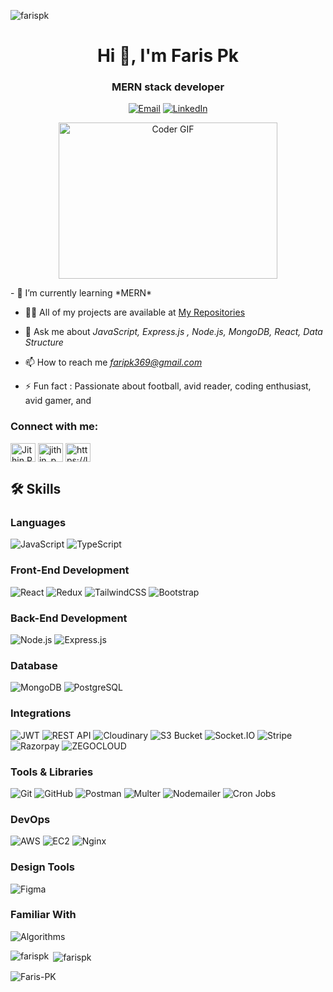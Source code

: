 <p align="left"> <img src="https://komarev.com/ghpvc/?username=Faris-PK&label=Profile%20views&color=0e75b6&style=flat" alt="farispk" /> </p>

<h1 align="center">Hi 👋, I'm Faris Pk</h1>
<h3 align="center">MERN stack developer</h3>

<p align="center">
  <a href="mailto:faripk369@gmail.com"><img src="https://img.shields.io/badge/Email-D14836?style=for-the-badge&logo=gmail&logoColor=white" alt="Email" /></a>
  <a href="https://www.linkedin.com/in/faris-pk-8aa6a0299/"><img src="https://img.shields.io/badge/LinkedIn-0A66C2?style=for-the-badge&logo=linkedin&logoColor=white" alt="LinkedIn" /></a>
</p>
<p align="center">
<img alt="Coder GIF" height=250 width=350 align="center" src="https://images.squarespace-cdn.com/content/v1/5769fc401b631bab1addb2ab/1541580611624-TE64QGKRJG8SWAIUS7NS/ke17ZwdGBToddI8pDm48kPoswlzjSVMM-SxOp7CV59BZw-zPPgdn4jUwVcJE1ZvWQUxwkmyExglNqGp0IvTJZamWLI2zvYWH8K3-s_4yszcp2ryTI0HqTOaaUohrI8PI6FXy8c9PWtBlqAVlUS5izpdcIXDZqDYvprRqZ29Pw0o/coding-freak.gif" />
</p>
- 🌱 I’m currently learning *MERN*

- 👨‍💻 All of my projects are available at [My Repositories](https://github.com/Faris-PK?tab=repositories)

- 💬 Ask me about *JavaScript, Express.js , Node.js, MongoDB, React, Data Structure*

- 📫 How to reach me *faripk369@gmail.com*

- ⚡ Fun fact : Passionate about football, avid reader, coding enthusiast, avid gamer, and

<h3 align="left">Connect with me:</h3>
<p align="left">
<a href="https://www.linkedin.com/in/faris-pk-8aa6a0299/" target="blank"><img align="center" src="https://raw.githubusercontent.com/rahuldkjain/github-profile-readme-generator/master/src/images/icons/Social/linked-in-alt.svg" alt="Jithin P" height="30" width="40" /></a>
<a href="https://www.instagram.com/fari.pk/" target="blank"><img align="center" src="https://raw.githubusercontent.com/rahuldkjain/github-profile-readme-generator/master/src/images/icons/Social/instagram.svg" alt="jithin_p_ganesh" height="30" width="40" /></a>
<a href="https://leetcode.com/u/Faris_pk/" target="blank"><img align="center" src="https://raw.githubusercontent.com/rahuldkjain/github-profile-readme-generator/master/src/images/icons/Social/leet-code.svg" alt="https://leetcode.com/u/Faris-PK/" height="30" width="40" /></a>
</p>

## 🛠 Skills

### Languages
![JavaScript](https://img.shields.io/badge/JavaScript-323330?style=for-the-badge&logo=javascript&logoColor=F7DF1E)
![TypeScript](https://img.shields.io/badge/TypeScript-007ACC?style=for-the-badge&logo=typescript&logoColor=white)

### Front-End Development
![React](https://img.shields.io/badge/React-20232A?style=for-the-badge&logo=react&logoColor=61DAFB)
![Redux](https://img.shields.io/badge/Redux-764ABC?style=for-the-badge&logo=redux&logoColor=white)
![TailwindCSS](https://img.shields.io/badge/TailwindCSS-06B6D4?style=for-the-badge&logo=tailwindcss&logoColor=white)
![Bootstrap](https://img.shields.io/badge/Bootstrap-563D7C?style=for-the-badge&logo=bootstrap&logoColor=white)

### Back-End Development
![Node.js](https://img.shields.io/badge/Node.js-43853D?style=for-the-badge&logo=node.js&logoColor=white)
![Express.js](https://img.shields.io/badge/Express.js-404D59?style=for-the-badge)

### Database
![MongoDB](https://img.shields.io/badge/MongoDB-4EA94B?style=for-the-badge&logo=mongodb&logoColor=white)
![PostgreSQL](https://img.shields.io/badge/PostgreSQL-316192?style=for-the-badge&logo=postgresql&logoColor=white)

### Integrations
![JWT](https://img.shields.io/badge/JWT-000000?style=for-the-badge&logo=JSONWebTokens&logoColor=white)
![REST API](https://img.shields.io/badge/REST-02569B?style=for-the-badge&logo=rest&logoColor=white)
![Cloudinary](https://img.shields.io/badge/Cloudinary-3448C5?style=for-the-badge&logo=cloudinary&logoColor=white)
![S3 Bucket](https://img.shields.io/badge/Amazon%20S3-569A31?style=for-the-badge&logo=amazons3&logoColor=white)
![Socket.IO](https://img.shields.io/badge/Socket.IO-010101?style=for-the-badge&logo=socket.io&logoColor=white)
![Stripe](https://img.shields.io/badge/Stripe-008CDD?style=for-the-badge&logo=stripe&logoColor=white)
![Razorpay](https://img.shields.io/badge/Razorpay-02042B?style=for-the-badge&logo=razorpay&logoColor=white)
![ZEGOCLOUD](https://img.shields.io/badge/ZEGOCLOUD-000000?style=for-the-badge)

### Tools & Libraries
![Git](https://img.shields.io/badge/Git-F05032?style=for-the-badge&logo=git&logoColor=white)
![GitHub](https://img.shields.io/badge/GitHub-181717?style=for-the-badge&logo=github&logoColor=white)
![Postman](https://img.shields.io/badge/Postman-FF6C37?style=for-the-badge&logo=postman&logoColor=white)
![Multer](https://img.shields.io/badge/Multer-00C7B7?style=for-the-badge)
![Nodemailer](https://img.shields.io/badge/Nodemailer-398080?style=for-the-badge)
![Cron Jobs](https://img.shields.io/badge/Cron%20Jobs-3E4551?style=for-the-badge)

### DevOps
![AWS](https://img.shields.io/badge/AWS-232F3E?style=for-the-badge&logo=amazonaws&logoColor=white)
![EC2](https://img.shields.io/badge/Amazon%20EC2-FF9900?style=for-the-badge&logo=amazonaws&logoColor=white)
![Nginx](https://img.shields.io/badge/Nginx-009900?style=for-the-badge&logo=nginx&logoColor=white)

### Design Tools
![Figma](https://img.shields.io/badge/Figma-000000?style=for-the-badge&logo=figma&logoColor=white)

### Familiar With
![Algorithms](https://img.shields.io/badge/Data%20Structures%20&%20Algorithms-4B0082?style=for-the-badge)



<p><img align="left" src="https://github-readme-stats.vercel.app/api/top-langs?username=Faris-PK&show_icons=true&locale=en&layout=compact" alt="farispk" /></p>

<p>&nbsp;<img align="center" src="https://github-readme-stats.vercel.app/api?username=Faris-PK&show_icons=true&locale=en" alt="farispk" /></p>

<p><img align="center" src="https://github-readme-streak-stats.herokuapp.com/?user=Faris-PK&" alt="Faris-PK" /></p>
